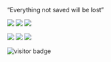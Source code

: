 <p>
“Everything not saved will be lost”
</p>


[![](https://img.shields.io/badge/Windows-11-red?style=flat-square&logo=Windows)](https://www.microsoft.com/windows/windows-11)
[![](https://img.shields.io/badge/Intellij-IDEA-red?style=flat-square&logo=JetBrains)](https://www.jetbrains.com/)
[![](https://img.shields.io/badge/VisualStudio-Code-red?style=flat-square&logo=VisualStudioCode)](https://code.visualstudio.com/)

[![](https://img.shields.io/badge/OnePlus-3T-ff69b4?style=flat-square&logo=oneplus&logoColor=ffffff)](https://www.oneplus.com/)
[![](https://img.shields.io/badge/Nokia-5233-#e60012?style=flat-square&logo=Nokia)](https://www.mi.com/)
[![](https://img.shields.io/badge/Nintendo-Switch-e60012?style=flat-square&logo=NintendoSwitch)](https://www.nintendo.com/)


<p align="">
  <img src="https://visitor-badge.glitch.me/badge?page_id=captain5.captain5" alt="visitor badge"/>
</p>
